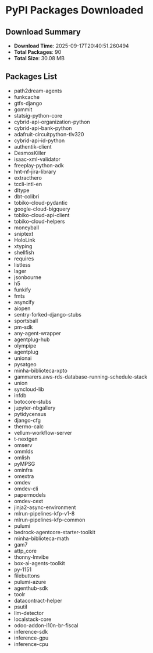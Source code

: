 # PyPI Packages Downloaded

## Download Summary
- **Download Time**: 2025-09-17T20:40:51.260494
- **Total Packages**: 90
- **Total Size**: 30.08 MB

## Packages List
- path2dream-agents
- funkcache
- gtfs-django
- gommit
- statsig-python-core
- cybrid-api-organization-python
- cybrid-api-bank-python
- adafruit-circuitpython-tlv320
- cybrid-api-id-python
- authentik-client
- DesmosKiller
- isaac-xml-validator
- freeplay-python-adk
- hnt-nf-jira-library
- extracthero
- tccli-intl-en
- dltype
- dbt-colibri
- tobiko-cloud-pydantic
- google-cloud-bigquery
- tobiko-cloud-api-client
- tobiko-cloud-helpers
- moneyball
- sniptext
- HoloLink
- xtyping
- shellfish
- requires
- listless
- lager
- jsonbourne
- h5
- funkify
- fmts
- asyncify
- aiopen
- sentry-forked-django-stubs
- sportsball
- pm-sdk
- any-agent-wrapper
- agentplug-hub
- olympipe
- agentplug
- unionai
- pysatgeo
- minha-biblioteca-xpto
- gammarers.aws-rds-database-running-schedule-stack
- union
- syncloud-lib
- infdb
- botocore-stubs
- jupyter-nbgallery
- pytidycensus
- django-cfg
- thermo-calc
- vellum-workflow-server
- t-nextgen
- omserv
- ommlds
- omlish
- pyMPSG
- ominfra
- omextra
- omdev
- omdev-cli
- papermodels
- omdev-cext
- jinja2-async-environment
- mlrun-pipelines-kfp-v1-8
- mlrun-pipelines-kfp-common
- pulumi
- bedrock-agentcore-starter-toolkit
- minha-biblioteca-math
- gam7
- attp_core
- thonny-lmvibe
- box-ai-agents-toolkit
- py-1151
- filebuttons
- pulumi-azure
- agenthub-sdk
- toolr
- datacontract-helper
- psutil
- llm-detector
- localstack-core
- odoo-addon-l10n-br-fiscal
- inference-sdk
- inference-gpu
- inference-cpu
